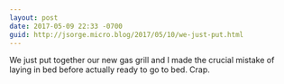```yaml
---
layout: post
date: 2017-05-09 22:33 -0700
guid: http://jsorge.micro.blog/2017/05/10/we-just-put.html
---
```

We just put together our new gas grill and I made the crucial mistake of laying in bed before actually ready to go to bed. Crap.
